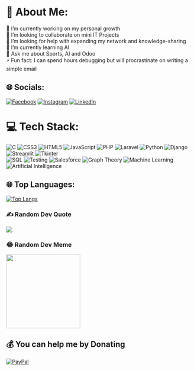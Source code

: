 # 💫 About Me:
🔭 I’m currently working on my personal growth<br>👯 I’m looking to collaborate on mini IT Projects <br>🤝 I’m looking for help with expanding my network and knowledge-sharing<br>🌱 I’m currently learning AI<br>💬 Ask me about Sports, AI and Odoo <br>⚡ Fun fact: I can spend hours debugging but will procrastinate on writing a simple email 


## 🌐 Socials:
[![Facebook](https://img.shields.io/badge/Facebook-%231877F2.svg?logo=Facebook&logoColor=white)](https://facebook.com/imad.annasi) [![Instagram](https://img.shields.io/badge/Instagram-%23E4405F.svg?logo=Instagram&logoColor=white)](https://instagram.com/oji.no.imaddo) [![LinkedIn](https://img.shields.io/badge/LinkedIn-%230077B5.svg?logo=linkedin&logoColor=white)](https://linkedin.com/in/imadelannasi) 

# 💻 Tech Stack:
![C](https://img.shields.io/badge/c-%2300599C.svg?style=for-the-badge&logo=c&logoColor=white) 
![CSS3](https://img.shields.io/badge/css3-%231572B6.svg?style=for-the-badge&logo=css3&logoColor=white) 
![HTML5](https://img.shields.io/badge/html5-%23E34F26.svg?style=for-the-badge&logo=html5&logoColor=white) 
![JavaScript](https://img.shields.io/badge/javascript-%23323330.svg?style=for-the-badge&logo=javascript&logoColor=%23F7DF1E) 
![PHP](https://img.shields.io/badge/php-%23777BB4.svg?style=for-the-badge&logo=php&logoColor=white) 
![Laravel](https://img.shields.io/badge/laravel-%23FF2D20.svg?style=for-the-badge&logo=laravel&logoColor=white)
![Python](https://img.shields.io/badge/python-%2314354C.svg?style=for-the-badge&logo=python&logoColor=white) 
![Django](https://img.shields.io/badge/django-%23092E20.svg?style=for-the-badge&logo=django&logoColor=white) 
![Streamlit](https://img.shields.io/badge/Streamlit-%23FF4B4B.svg?style=for-the-badge&logo=streamlit&logoColor=white) 
![Tkinter](https://img.shields.io/badge/Tkinter-%2300599C.svg?style=for-the-badge&logo=tkinter&logoColor=white)  
![SQL](https://img.shields.io/badge/sql-%230074D1.svg?style=for-the-badge&logo=sql&logoColor=white) 
![Testing](https://img.shields.io/badge/testing-%2300BFA5.svg?style=for-the-badge&logo=testing&logoColor=white) 
![Salesforce](https://img.shields.io/badge/salesforce-%2300A1E0.svg?style=for-the-badge&logo=salesforce&logoColor=white) 
![Graph Theory](https://img.shields.io/badge/graph%20theory-%2300BFFF.svg?style=for-the-badge&logo=mathworks&logoColor=white) 
![Machine Learning](https://img.shields.io/badge/machine%20learning-%2320232a.svg?style=for-the-badge&logo=scikit-learn&logoColor=%2361DAFB) 
![Artificial Intelligence](https://img.shields.io/badge/artificial%20intelligence-%2320232a.svg?style=for-the-badge&logo=openai&logoColor=white)

## 🌐 Top Languages:
[![Top Langs](https://github-readme-stats.vercel.app/api/top-langs/?username=imadelannasi)](https://github.com/imadelannasi)

### ✍️ Random Dev Quote
![](https://quotes-github-readme.vercel.app/api?type=horizontal&theme=radical)

### 😂 Random Dev Meme
<img src="https://api.memegen.link/images/awesome/When_code_works_/but_I_don't_know_how.png" width="200px"/>

  ## 💰 You can help me by Donating
  [![PayPal](https://img.shields.io/badge/PayPal-00457C?style=for-the-badge&logo=paypal&logoColor=white)](https://paypal.me/elannasii) 


